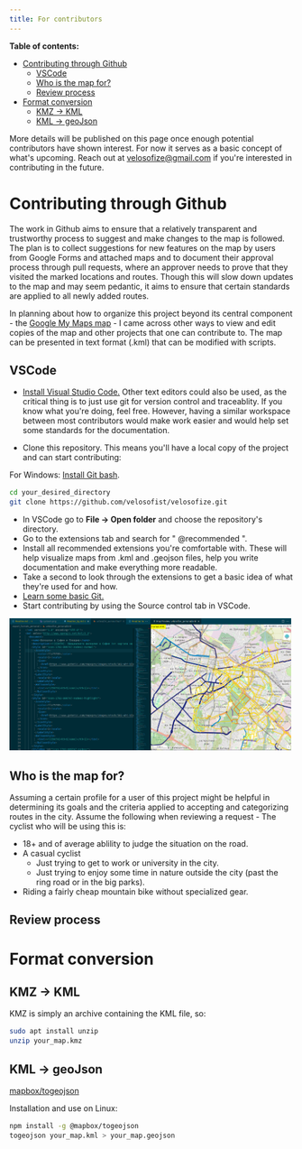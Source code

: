 ```yaml
---
title: For contributors
---
```


**Table of contents:**

- [Contributing through Github](#contributing-through-github)
  - [VSCode](#vscode)
  - [Who is the map for?](#who-is-the-map-for)
  - [Review process](#review-process)
- [Format conversion](#format-conversion)
  - [KMZ -\> KML](#kmz---kml)
  - [KML -\> geoJson](#kml---geojson)

More details will be published on this page once enough potential contributors have shown interest. For now it serves as a basic concept of what's upcoming.
Reach out at <velosofize@gmail.com> if you're interested in contributing in the future.

# Contributing through Github

The work in Github aims to ensure that a relatively transparent and trustworthy process to suggest and make changes to the map is followed.
The plan is to collect suggestions for new features on the map by users from Google Forms and attached maps and to document their approval process through pull requests, where an approver needs to prove that they visited the marked locations and routes. Though this will slow down updates to the map and may seem pedantic, it aims to ensure that certain standards are applied to all newly added routes.

In planning about how to organize this project beyond its central component - the [Google My Maps map](/velosofize/en/index.html) - I came across other ways to view and edit copies of the map and other projects that one can contribute to.
The map can be presented in text format (.kml) that can be modified with scripts.

## VSCode

- [Install Visual Studio Code.](https://code.visualstudio.com/) Other text editors could also be used, as the critical thing is to just use git for version control and traceablity. If you know what you're doing, feel free. However, having a similar workspace between most contributors would make work easier and would help set some standards for the documentation.

- Clone this repository. This means you'll have a local copy of the project and can start contributing:

For Windows: [Install Git bash](https://git-scm.com/downloads/win).

```bash
cd your_desired_directory
git clone https://github.com/velosofist/velosofize.git
```

- In VSCode go to **File -> Open folder** and choose the repository's directory.
- Go to the extensions tab and search for " @recommended ".
- Install all recommended extensions you're comfortable with. These will help visualize maps from .kml and .geojson files, help you write documentation and make everything more readable.
- Take a second to look through the extensions to get a basic idea of what they're used for and how.
- [Learn some basic Git.](https://daily.dev/blog/contributing-to-open-source-github-a-beginners-guide#:~:text=Learn%20how%20to%20contribute%20to%20open%20source%20GitHub,and%20GitHub%2C%20find%20projects%2C%20make%20contributions%2C%20and%20more.)
- Start contributing by using the Source control tab in VSCode.

<img src="../attachments/vscode_map.png" alt="Alt Text" width="500">

## Who is the map for?

Assuming a certain profile for a user of this project might be helpful in determining its goals and the criteria applied to accepting and categorizing routes in the city.
Assume the following when reviewing a request - The cyclist who will be using this is:

- 18+ and of average ablility to judge the situation on the road.
- A casual cyclist
  - Just trying to get to work or university in the city.
  - Just trying to enjoy some time in nature outside the city (past the ring road or in the big parks).
- Riding a fairly cheap mountain bike without specialized gear.

## Review process

# Format conversion

## KMZ -> KML

KMZ is simply an archive containing the KML file, so:

```bash
sudo apt install unzip
unzip your_map.kmz
```

## KML -> geoJson

[mapbox/togeojson](https://github.com/mapbox/togeojson)

Installation and use on Linux:

```bash
npm install -g @mapbox/togeojson
togeojson your_map.kml > your_map.geojson
```

